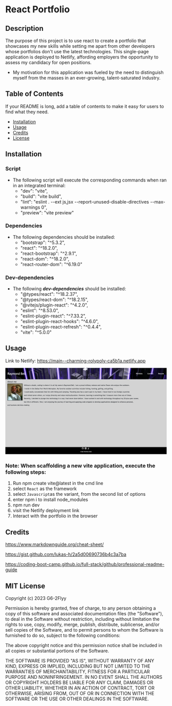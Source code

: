 # React Portfolio

## Description

The purpose of this project is to use react to create a portfolio that showcases my new skills while setting me apart from other developers whose portfolios don't use the latest technologies. This single-page application is deployed to Netlify, affording employers the opportunity to assess my candidacy for open positions.

- My motivation for this application was fueled by the need to distinguish myself from the masses in an ever-growing, talent-saturated industry.

## Table of Contents

If your README is long, add a table of contents to make it easy for users to find what they need.

- [Installation](#installation)
- [Usage](#usage)
- [Credits](#credits)
- [License](#license)

## Installation

### Script
* The following script will execute the corresponding commands when ran in an integrated terminal: 
    * "dev": "vite",
    * "build": "vite build",
    * "lint": "eslint . --ext js,jsx --report-unused-disable-directives --max-warnings 0",
    * "preview": "vite preview"

### Dependencies
* The following dependencies should be installed:
    * "bootstrap": "^5.3.2",
    * "react": "^18.2.0",
    * "react-bootstrap": "^2.9.1",
    * "react-dom": "^18.2.0",
    * "react-router-dom": "^6.19.0"

### Dev-dependencies
* The following ***dev-dependencies*** should be installed:
    * "@types/react": "^18.2.37",
    * "@types/react-dom": "^18.2.15",
    * "@vitejs/plugin-react": "^4.2.0",
    * "eslint": "^8.53.0",
    * "eslint-plugin-react": "^7.33.2",
    * "eslint-plugin-react-hooks": "^4.6.0",
    * "eslint-plugin-react-refresh": "^0.4.4",
    * "vite": "^5.0.0"

## Usage

Link to Netlify: https://main--charming-rolypoly-ca5b1a.netlify.app

![alt text](/public/images/landing_page.png)

### Note: When scaffolding a new vite application, execute the following steps:
1. Run npm create vite@latest in the cmd line
2. select `React` as the framework
3. select `Javascript`as the variant, from the second list of options
4. enter npm i to install node_modules
5. npm run dev
6. visit the Netlify deployment link
7. Interact with the portfolio in the browser

## Credits

https://www.markdownguide.org/cheat-sheet/

https://gist.github.com/lukas-h/2a5d00690736b4c3a7ba

https://coding-boot-camp.github.io/full-stack/github/professional-readme-guide

## MIT License

Copyright (c) 2023 G6-2Flyy

Permission is hereby granted, free of charge, to any person obtaining a copy of this software and associated documentation files (the "Software"), to deal in the Software without restriction, including without limitation the rights to use, copy, modify, merge, publish, distribute, sublicense, and/or sell copies of the Software, and to permit persons to whom the Software is furnished to do so, subject to the following conditions:

The above copyright notice and this permission notice shall be included in all copies or substantial portions of the Software.

THE SOFTWARE IS PROVIDED "AS IS", WITHOUT WARRANTY OF ANY KIND, EXPRESS OR IMPLIED, INCLUDING BUT NOT LIMITED TO THE WARRANTIES OF MERCHANTABILITY, FITNESS FOR A PARTICULAR PURPOSE AND NONINFRINGEMENT. IN NO EVENT SHALL THE AUTHORS OR COPYRIGHT HOLDERS BE LIABLE FOR ANY CLAIM, DAMAGES OR OTHER LIABILITY, WHETHER IN AN ACTION OF CONTRACT, TORT OR OTHERWISE, ARISING FROM, OUT OF OR IN CONNECTION WITH THE SOFTWARE OR THE USE OR OTHER DEALINGS IN THE SOFTWARE.
